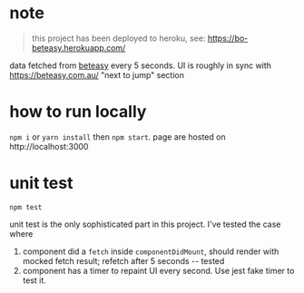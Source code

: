 # note
> this project has been deployed to heroku, see: https://bo-beteasy.herokuapp.com/

data fetched from [beteasy](https://beteasy.com.au/api/home/next-jumps/1,2,3) every 5 seconds. UI is roughly in sync with https://beteasy.com.au/  "next to jump" section

# how to run locally 

`npm i` or `yarn install` then `npm start`. page are hosted on http://localhost:3000

# unit test
`npm test` 

unit test is the only sophisticated part in this project. I've tested the case where 
1. component did a `fetch` inside `componentDidMount`, should render with mocked fetch result;
   refetch after 5 seconds -- tested
2. component has a timer to repaint UI every second. Use jest fake timer to test it. 

